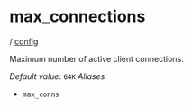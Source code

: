 # max_connections

/ [config](/reference/config/index.md) 

Maximum number of active client connections.

*Default value*: `64K`
*Aliases*
- `max_conns`

